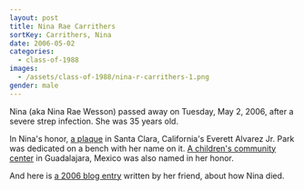 ```yaml
---
layout: post
title: Nina Rae Carrithers
sortKey: Carrithers, Nina
date: 2006-05-02
categories:
  - class-of-1988
images:
  - /assets/class-of-1988/nina-r-carrithers-1.png
gender: male
---
```

Nina (aka Nina Rae Wesson) passed away on Tuesday, May 2, 2006, after a severe strep infection.  She was 35 years old.  

In Nina's honor, [a plaque](https://www.waymarking.com/waymarks/WMCBW3_Nina_Rae_Wesson_Santa_Clara_CA) in Santa Clara, California's Everett Alvarez Jr. Park was dedicated on a bench with her name on it.  [A children's community center](https://childreninternational.blogspot.com/2007_08_01_archive.html) in Guadalajara, Mexico was also named in her honor.

And here is [a 2006 blog entry](https://trinket-t.blogspot.com/2006/09/how-nina-wesson-died.html) written by her friend, about how Nina died.
